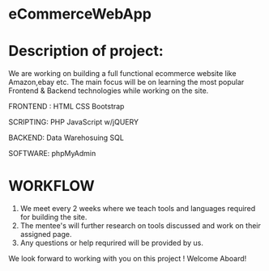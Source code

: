 # eCommerceWebApp
# Description of project:
We are working on building a full functional ecommerce website like Amazon,ebay etc. The main focus will be on learning the most popular Frontend & Backend technologies while working on the site.

FRONTEND :
HTML 
CSS
Bootstrap

SCRIPTING:
PHP
JavaScript w/jQUERY

BACKEND:
Data Warehosuing
SQL

SOFTWARE:
phpMyAdmin

# WORKFLOW
1) We meet every 2 weeks where we teach tools and languages required for building the site.
2) The mentee's will further research on tools discussed and work on their assigned page.
3) Any questions or help requrired will be provided by us.


We look forward to working with you on this project ! Welcome Aboard! 




